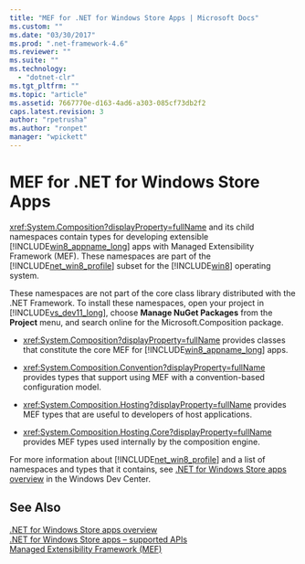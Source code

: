 ```yaml
---
title: "MEF for .NET for Windows Store Apps | Microsoft Docs"
ms.custom: ""
ms.date: "03/30/2017"
ms.prod: ".net-framework-4.6"
ms.reviewer: ""
ms.suite: ""
ms.technology: 
  - "dotnet-clr"
ms.tgt_pltfrm: ""
ms.topic: "article"
ms.assetid: 7667770e-d163-4ad6-a303-085cf73db2f2
caps.latest.revision: 3
author: "rpetrusha"
ms.author: "ronpet"
manager: "wpickett"
---
```

# MEF for .NET for Windows Store Apps
<xref:System.Composition?displayProperty=fullName> and its child namespaces contain types for developing extensible [!INCLUDE[win8_appname_long](../../../includes/win8-appname-long-md.md)] apps with Managed Extensibility Framework (MEF). These namespaces are part of the [!INCLUDE[net_win8_profile](../../../includes/net-win8-profile-md.md)] subset for the [!INCLUDE[win8](../../../includes/win8-md.md)] operating system.  
  
 These namespaces are not part of the core class library distributed with the .NET Framework. To install these namespaces, open your project in [!INCLUDE[vs_dev11_long](../../../includes/vs-dev11-long-md.md)], choose **Manage NuGet Packages** from the **Project** menu, and search online for the Microsoft.Composition package.  
  
-   <xref:System.Composition?displayProperty=fullName> provides classes that constitute the core MEF for [!INCLUDE[win8_appname_long](../../../includes/win8-appname-long-md.md)] apps.  
  
-   <xref:System.Composition.Convention?displayProperty=fullName> provides types that support using MEF with a convention-based configuration model.  
  
-   <xref:System.Composition.Hosting?displayProperty=fullName> provides MEF types that are useful to developers of host applications.  
  
-   <xref:System.Composition.Hosting.Core?displayProperty=fullName> provides MEF types used internally by the composition engine.  
  
 For more information about [!INCLUDE[net_win8_profile](../../../includes/net-win8-profile-md.md)] and a list of namespaces and types that it contains, see [.NET for Windows Store apps overview](http://go.microsoft.com/fwlink/p/?LinkID=238312) in the Windows Dev Center.  
  
## See Also  
 [.NET for Windows Store apps overview](http://go.microsoft.com/fwlink/p/?LinkID=238312)   
 [.NET for Windows Store apps – supported APIs](http://go.microsoft.com/fwlink/p/?LinkID=247912)   
 [Managed Extensibility Framework (MEF)](../../../docs/framework/mef/managed-extensibility-framework-mef.md)
